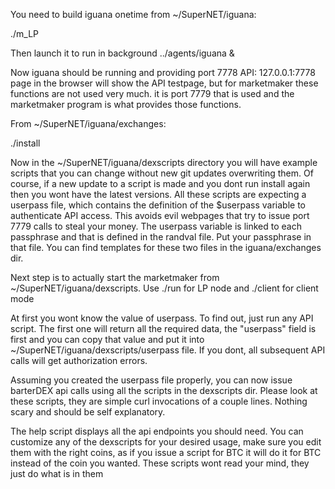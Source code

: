 You need to build iguana onetime from ~/SuperNET/iguana:

./m_LP

Then launch it to run in background ../agents/iguana &

Now iguana should be running and providing port 7778 API: 127.0.0.1:7778 page in the browser will show the API testpage, but for marketmaker these functions are not used very much. it is port 7779 that is used and the marketmaker program is what provides those functions.

From ~/SuperNET/iguana/exchanges:

./install

Now in the ~/SuperNET/iguana/dexscripts directory you will have example scripts that you can change without new git updates overwriting them. Of course, if a new update to a script is made and you dont run install again then you wont have the latest versions. All these scripts are expecting a userpass file, which contains the definition of the $userpass variable to authenticate API access. This avoids evil webpages that try to issue port 7779 calls to steal your money. The userpass variable is linked to each passphrase and that is defined in the randval file. Put your passphrase in that file. You can find templates for these two files in the iguana/exchanges dir.

Next step is to actually start the marketmaker from ~/SuperNET/iguana/dexscripts. Use ./run for LP node and ./client for client mode

At first you wont know the value of userpass. To find out, just run any API script. The first one will return all the required data, the "userpass" field is first and you can copy that value and put it into ~/SuperNET/iguana/dexscripts/userpass file. If you dont, all subsequent API calls will get authorization errors.

Assuming you created the userpass file properly, you can now issue barterDEX api calls using all the scripts in the dexscripts dir. Please look at these scripts, they are simple curl invocations of a couple lines. Nothing scary and should be self explanatory.

The help script displays all the api endpoints you should need. You can customize any of the dexscripts for your desired usage, make sure you edit them with the right coins, as if you issue a script for BTC it will do it for BTC instead of the coin you wanted. These scripts wont read your mind, they just do what is in them


